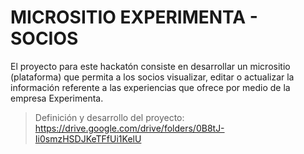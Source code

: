 # MICROSITIO EXPERIMENTA - SOCIOS
El proyecto para este hackatón consiste en desarrollar un micrositio (plataforma) que permita a los socios visualizar, editar o actualizar la información referente a las experiencias que ofrece por medio de la empresa Experimenta.

> Definición y desarrollo del proyecto:
https://drive.google.com/drive/folders/0B8tJ-Ii0smzHSDJKeTFfUi1KelU
